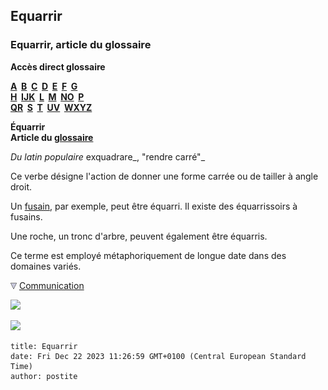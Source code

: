 ## Equarrir
### Equarrir, article du glossaire
 **Accès direct glossaire**

**[A](a.html)  [B](b.html)  [C](c.html)  [D](d.html)  [E](e.html)  [F](f.html)  [G](g.html)  
[H](h.html)  [IJK](ijk.html)  [L](l.html)  [M](m.html)  [NO](no.html)  [P](p.html)  
[QR](qr.html)  [S](s.html)  [T](t.html)  [UV](uv.html)  [WXYZ](wxyz.html)**

**Équarrir  
Article du [glossaire](glossaire.html)**

_Du latin populaire_ exquadrare_, "rendre carré"_

Ce verbe désigne l'action de donner une forme carrée ou de tailler à angle droit.

Un [fusain](fusain.html), par exemple, peut être équarri. Il existe des équarrissoirs à fusains.

Une roche, un tronc d'arbre, peuvent également être équarris.

Ce terme est employé métaphoriquement de longue date dans des domaines variés.



![](images/flechebas.gif) [Communication](http://www.artrealite.com/annonceurs.htm) 

[![](https://cbonvin.fr/sites/regie.artrealite.com/visuels/campagne1.png)](index-2.html#20131014)

![](https://cbonvin.fr/sites/regie.artrealite.com/visuels/campagne2.png)
```
title: Equarrir
date: Fri Dec 22 2023 11:26:59 GMT+0100 (Central European Standard Time)
author: postite
```
